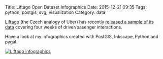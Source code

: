 Title: Liftago Open Dataset Infographics
Date: 2015-12-21 09:35
Tags: python, postgis, svg, visualization
Category: data

[Liftago](https://www.liftago.com/cs) (the Czech analogy of Uber) has recently [released a sample of its data](http://try.liftago.com/info-wants-to-be-free/) covering four weeks of driver/pasenger interactions.

Have a look at my infographics created with PostGIS, Inkscape, Python and pygal.

<p class="text-center"><a href="{filename}/assets/liftago-open-dataset-infographics/liftago.pdf"><img title="Liftago infographics" src="{filename}/assets/liftago-open-dataset-infographics/liftago.png" class="img-responsive centered"></a></p>